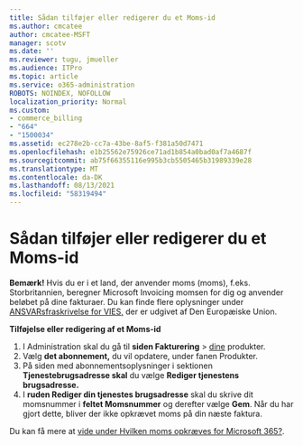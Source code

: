 ```yaml
---
title: Sådan tilføjer eller redigerer du et Moms-id
ms.author: cmcatee
author: cmcatee-MSFT
manager: scotv
ms.date: ''
ms.reviewer: tugu, jmueller
ms.audience: ITPro
ms.topic: article
ms.service: o365-administration
ROBOTS: NOINDEX, NOFOLLOW
localization_priority: Normal
ms.custom:
- commerce_billing
- "664"
- "1500034"
ms.assetid: ec278e2b-cc7a-43be-8af5-f381a50d7471
ms.openlocfilehash: e1b25562e75926ce71ad1b854a0bad0af7a4687f
ms.sourcegitcommit: ab75f66355116e995b3cb5505465b31989339e28
ms.translationtype: MT
ms.contentlocale: da-DK
ms.lasthandoff: 08/13/2021
ms.locfileid: "58319494"
---
```

# <a name="how-to-add-or-edit-a-vatid"></a>Sådan tilføjer eller redigerer du et Moms-id

**Bemærk!** Hvis du er i et land, der anvender moms (moms), f.eks. Storbritannien, beregner Microsoft Invoicing momsen for dig og anvender beløbet på dine fakturaer. Du kan finde flere oplysninger under [ANSVARsfraskrivelse for VIES,](https://go.microsoft.com/fwlink/p/?LinkID=841741) der er udgivet af Den Europæiske Union.

**Tilføjelse eller redigering af et Moms-id**

1. I Administration skal du gå til **siden Fakturering** \> [dine](https://go.microsoft.com/fwlink/p/?linkid=842054) produkter.
2. Vælg **det abonnement,** du vil opdatere, under fanen Produkter.
3. På siden med abonnementsoplysninger i sektionen **Tjenestebrugsadresse skal** du vælge **Rediger tjenestens brugsadresse.**
4. I **ruden Rediger din tjenestes brugsadresse** skal du skrive dit momsnummer i **feltet Momsnummer** og derefter vælge **Gem**. Når du har gjort dette, bliver der ikke opkrævet moms på din næste faktura.

Du kan få mere at [vide under Hvilken moms opkræves for Microsoft 365?](https://docs.microsoft.com/microsoft-365/commerce/billing-and-payments/tax-information#what-tax-will-i-be-charged).
